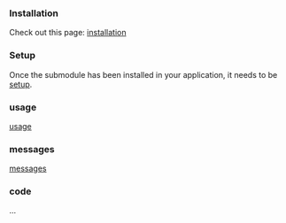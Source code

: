 <!--@include: ../../src/windows/docs/intro.md-->

### Installation

Check out this page: [installation](../../src/windows/docs/installation.md)

### Setup

Once the submodule has been installed in your application, it needs to be [setup](../../src/windows/docs/setup.md).

### usage

[usage](../../src/windows/docs/usage.md)

### messages

[messages](../../src/windows/docs/messages.md)

### code

...
